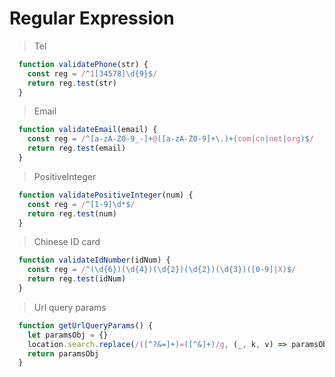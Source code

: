 # Regular Expression

> Tel
``` javascript
  function validatePhone(str) {
    const reg = /^1[34578]\d{9}$/
    return reg.test(str)
  }
```

> Email
``` javascript
  function validateEmail(email) {
    const reg = /^[a-zA-Z0-9_-]+@([a-zA-Z0-9]+\.)+(com|cn|net|org)$/
    return reg.test(email)
  }
```

> PositiveInteger
``` javascript
  function validatePositiveInteger(num) {
    const reg = /^[1-9]\d*$/
    return reg.test(num)
  }
```

> Chinese ID card
``` javascript
  function validateIdNumber(idNum) {
    const reg = /^(\d{6})(\d{4})(\d{2})(\d{2})(\d{3})([0-9]|X)$/
    return reg.test(idNum)
  }
```

> Url query params
``` javascript
  function getUrlQueryParams() {
    let paramsObj = {}
    location.search.replace(/([^?&=]+)=([^&]+)/g, (_, k, v) => paramsObj[k] = v)
    return paramsObj
  }
```